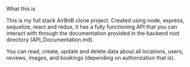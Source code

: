 What this is

This is my full stack AirBnB clone project. Created using node, express, sequelize, react and redux, it has a fully functioning API that you can interact with through the documentation provided in the backend root directory (API_Documentation.md).

You can read, create, update and delete data about all locations, users, reviews, images, and bookings (depending on authorization that is).
